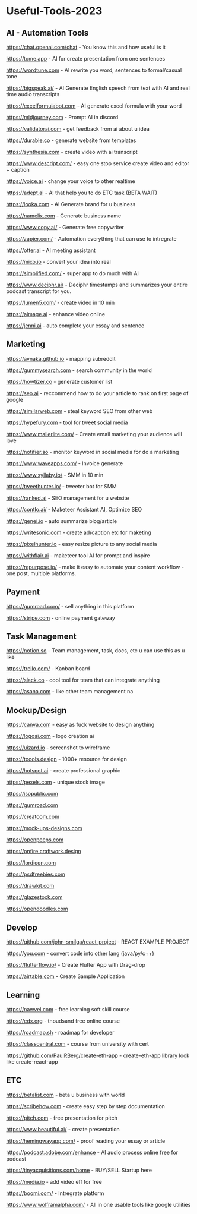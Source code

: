 # Useful-Tools-2023

## AI - Automation Tools


https://chat.openai.com/chat - You know this and how useful is it

https://tome.app - AI for create presentation from one sentences

https://wordtune.com - AI rewrite you word, sentences to formal/casual tone

https://bigspeak.ai/ - AI Generate English speech from text with AI and real time audio transcripts

https://excelformulabot.com - AI generate excel formula with your word

https://midjourney.com - Prompt AI in discord

https://validatorai.com - get feedback from ai about u idea

https://durable.co - generate website from templates

https://synthesia.com - create video with ai transcript

https://www.descript.com/ - easy one stop service create video and editor + caption

https://voice.ai - change your voice to other realtime

https://adept.ai - AI that help you to do ETC task (BETA WAIT)

https://looka.com - AI Generate brand for u business

https://namelix.com - Generate business name

https://www.copy.ai/ - Generate free copywriter

https://zapier.com/ - Automation everything that can use to intregrate

https://otter.ai - AI meeting assistant

https://mixo.io - convert your idea into real

https://simplified.com/ - super app to do much with AI

https://www.deciphr.ai/ - Deciphr timestamps and summarizes your entire podcast transcript for you.

https://lumen5.com/ - create video in 10 min

https://aimage.ai - enhance video online

https://jenni.ai - auto complete your essay and sentence



## Marketing


https://avnaka.github.io - mapping subreddit

https://gummysearch.com - search community in the world

https://howtizer.co - generate customer list

https://seo.ai - reccommend how to do your article to rank on first page of google

https://similarweb.com - steal keyword SEO from other web

https://hypefury.com - tool for tweet social media

https://www.mailerlite.com/ - Create email marketing your audience will love

https://notifier.so - monitor keyword in social media for do a marketing 

https://www.waveapps.com/ - Invoice generate

https://www.syllaby.io/ - SMM in 10 min

https://tweethunter.io/ - tweeter bot for SMM

https://ranked.ai - SEO management for u website

https://contlo.ai/ - Maketeer Assistant AI, Optimize SEO

https://genei.io - auto summarize blog/article

https://writesonic.com - create ad/caption etc for maketing

https://pixelhunter.io - easy resize picture to any social media

https://withflair.ai - maketeer tool AI for prompt and inspire

https://repurpose.io/ - make it easy to automate your content workflow - one post, multiple platforms.


## Payment


https://gumroad.com/ - sell anything in this platform

https://stripe.com - online payment gateway



## Task Management


https://notion.so - Team management, task, docs, etc u can use this as u like

https://trello.com/ - Kanban board

https://slack.co - cool tool for team that can integrate anything

https://asana.com - like other team management na


## Mockup/Design


https://canva.com - easy as fuck website to design anything

https://logoai.com - logo creation ai

https://uizard.io - screenshot to wireframe

https://toools.design - 1000+ resource for design

https://hotspot.ai - create professional graphic

https://pexels.com - unique stock image 

https://isopublic.com

https://gumroad.com

https://creatoom.com

https://mock-ups-designs.com

https://openpeeps.com

https://onfire.craftwork.design

https://lordicon.com

https://psdfreebies.com

https://drawkit.com

https://glazestock.com

https://opendoodles.com


## Develop


https://github.com/john-smilga/react-project - REACT EXAMPLE PROJECT

https://you.com - convert code into other lang (java/py/c++)

https://flutterflow.io/ - Create Flutter App with Drag-drop

https://airtable.com - Create Sample Application

## Learning


https://nawvel.com - free learning soft skill course

https://edx.org - thoudsand free online course

https://roadmap.sh - roadmap for developer

https://classcentral.com - course from university with cert

https://github.com/PaulRBerg/create-eth-app - create-eth-app library look like create-react-app


## ETC


https://betalist.com - beta u business with world

https://scribehow.com - create easy step by step documentation

https://pitch.com - free presentation for pitch

https://www.beautiful.ai/ - create presentation

https://hemingwayapp.com/ - proof reading your essay or article

https://podcast.adobe.com/enhance - AI audio process online free for podcast

https://tinyacquisitions.com/home - BUY/SELL Startup here

https://media.io - add video eff for free

https://boomi.com/ - Intregrate platform

https://www.wolframalpha.com/ - All in one usable tools like google utilities
